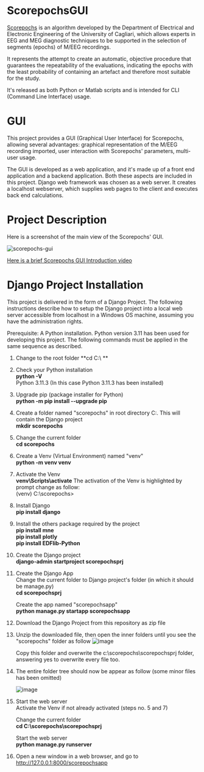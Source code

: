 # ScorepochsGUI
[Scorepochs](https://github.com/smlacava/scorepochs/tree/master/Python) is an algorithm developed by the Department of Electrical and Electronic Engineering of the University of Cagliari, which allows experts in EEG and MEG diagnostic techniques to be supported in the selection of segments (epochs) of M/EEG recordings.

It represents the attempt to create an automatic, objective procedure that guarantees the repeatability of the evaluations, indicating the epochs with the least probability of containing an artefact and therefore most suitable for the study.

It's released as both Python or Matlab scripts and is intended for CLI (Command Line Interface) usage.

# GUI
This project provides a GUI (Graphical User Interface) for Scorepochs, allowing several advantages: graphical representation of the M/EEG recording imported, user interaction with Scorepochs' parameters, multi-user usage.

The GUI is developed as a web application, and it's made up of a front end application and a backend application. Both these aspects are included in this project. Django web framework was chosen as a web server. It creates a localhost webserver, which supplies web pages to the client and executes back end calculations.

# Project Description

Here is a screenshot of the main view of the Scorepochs' GUI.

![scorepochs-gui](https://github.com/RobertoOnidi/ScorepochsGUI/assets/145294028/af24120a-aab5-4713-bf79-6c6fad4bbf09)

[Here is a brief Scorepochs GUI Introduction video](https://vimeo.com/871738632)

# Django Project Installation
This project is delivered in the form of a Django Project. The following instructions describe how to setup the Django project into a local web server accessible from localhost in a Windows OS machine, assuming you have the administration rights.

Prerequisite:
A Python installation. Python version 3.11 has been used for developing this project. The following commands must be applied in the same sequence as described. 

1. Change to the root folder
   **cd C:\ **

2. Check your Python installation    
   **python -V**    
   Python 3.11.3
   (In this case Python 3.11.3 has been installed)

3. Upgrade pip (package installer for Python)    
   **python -m pip install --upgrade pip**

4. Create a folder named "scorepochs" in root directory C:\. This will contain the Django project    
   **mkdir scorepochs**

5. Change the current folder    
   **cd scorepochs**

6. Create a Venv (Virtual Environment) named "venv"    
   **python -m venv venv**

7. Activate the Venv    
   **venv\Scripts\activate**
   The activation of the Venv is highlighted by prompt change as follow:    
   (venv) C:\scorepochs>

8. Install Django    
   **pip install django**

9. Install the others package required by the project    
   **pip install mne**    
   **pip install plotly**    
   **pip install EDFlib-Python**        

10. Create the Django project    
    **django-admin startproject scorepochsprj**

11. Create the Django App    
    Change the current folder to Django project's folder (in which it should be manage.py)    
    **cd scorepochsprj**
    
    Create the app named "scorepochsapp"    
    **python manage.py startapp scorepochsapp**
    
12. Download the Django Project from this repository as zip file

13. Unzip the downloaded file, then open the inner folders until you see the "scorepochs" folder as follow
    ![image](https://github.com/RobertoOnidi/ScorepochsGUI/assets/145294028/e579982a-70d1-424e-b8a2-5eefe609e745)

    Copy this folder and overwrite the c:\scorepochs\scorepochsprj folder, answering yes to overwrite every file too.

14. The entire folder tree should now be appear as follow (some minor files has been omitted)

    ![image](https://github.com/RobertoOnidi/ScorepochsGUI/assets/145294028/673fa2e7-ccf3-4e02-bd95-fac682052a26)

15. Start the web server    
    Activate the Venv if not already activated (steps no. 5 and 7)    

    Change the current folder    
    **cd C:\scorepochs\scorepochsprj**    

    Start the web server    
    **python manage.py runserver**

16. Open a new window in a web browser, and go to http://127.0.0.1:8000/scorepochsapp

